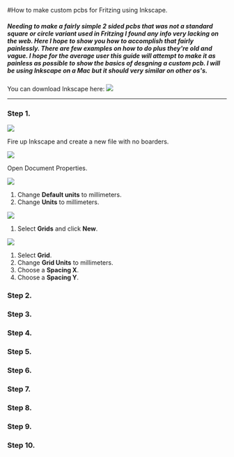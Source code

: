 #How to make custom pcbs for Fritzing using Inkscape. 

##### Needing to make a fairly simple 2 sided pcbs that was not a standard square or circle variant used in Fritzing I found any info very lacking on the web. Here I hope to show you how to accomplish that fairly painlessly. There are few examples on how to do plus they're old and vague. I hope for the average user this guide will attempt to make it as painless as possible to show the basics of desgning a custom pcb. I will be using Inkscape on a Mac but it should very similar on other os's.

You can download Inkscape here: [![](https://upload.wikimedia.org/wikipedia/commons/thumb/0/0d/Inkscape_Logo.svg/64px-Inkscape_Logo.svg.png)](https://inkscape.org/en/download/)

---

### Step 1.
![](https://github.com/duff2013/Fritzing-Custom-PCB-HowTo/blob/master/img/1.1.png)

Fire up Inkscape and create a new file with no boarders. 

![](https://github.com/duff2013/Fritzing-Custom-PCB-HowTo/blob/master/img/1.2.png)

Open Document Properties.

![](https://github.com/duff2013/Fritzing-Custom-PCB-HowTo/blob/master/img/1.3.png)

1. Change **Default units** to millimeters.
2. Change **Units** to millimeters.

![](https://github.com/duff2013/Fritzing-Custom-PCB-HowTo/blob/master/img/1.4.png)

1. Select **Grids** and click **New**.

![](https://github.com/duff2013/Fritzing-Custom-PCB-HowTo/blob/master/img/1.5.png)

1. Select **Grid**.
2. Change **Grid Units** to millimeters.
3. Choose a **Spacing X**.
4. Choose a **Spacing Y**.

### Step 2.

### Step 3.

### Step 4.

### Step 5.

### Step 6.

### Step 7.

### Step 8.

### Step 9.

### Step 10.